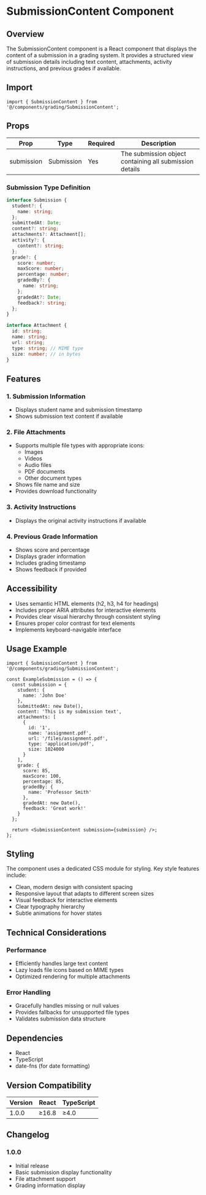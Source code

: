 # SubmissionContent Component

## Overview
The SubmissionContent component is a React component that displays the content of a submission in a grading system. It provides a structured view of submission details including text content, attachments, activity instructions, and previous grades if available.

## Import
```tsx
import { SubmissionContent } from '@/components/grading/SubmissionContent';
```

## Props

| Prop | Type | Required | Description |
|------|------|----------|-------------|
| submission | Submission | Yes | The submission object containing all submission details |

### Submission Type Definition
```typescript
interface Submission {
  student?: {
    name: string;
  };
  submittedAt: Date;
  content?: string;
  attachments?: Attachment[];
  activity?: {
    content?: string;
  };
  grade?: {
    score: number;
    maxScore: number;
    percentage: number;
    gradedBy?: {
      name: string;
    };
    gradedAt?: Date;
    feedback?: string;
  };
}

interface Attachment {
  id: string;
  name: string;
  url: string;
  type: string; // MIME type
  size: number; // in bytes
}
```

## Features

### 1. Submission Information
- Displays student name and submission timestamp
- Shows submission text content if available

### 2. File Attachments
- Supports multiple file types with appropriate icons:
  - Images
  - Videos
  - Audio files
  - PDF documents
  - Other document types
- Shows file name and size
- Provides download functionality

### 3. Activity Instructions
- Displays the original activity instructions if available

### 4. Previous Grade Information
- Shows score and percentage
- Displays grader information
- Includes grading timestamp
- Shows feedback if provided

## Accessibility

- Uses semantic HTML elements (h2, h3, h4 for headings)
- Includes proper ARIA attributes for interactive elements
- Provides clear visual hierarchy through consistent styling
- Ensures proper color contrast for text elements
- Implements keyboard-navigable interface

## Usage Example

```tsx
import { SubmissionContent } from '@/components/grading/SubmissionContent';

const ExampleSubmission = () => {
  const submission = {
    student: {
      name: 'John Doe'
    },
    submittedAt: new Date(),
    content: 'This is my submission text',
    attachments: [
      {
        id: '1',
        name: 'assignment.pdf',
        url: '/files/assignment.pdf',
        type: 'application/pdf',
        size: 1024000
      }
    ],
    grade: {
      score: 85,
      maxScore: 100,
      percentage: 85,
      gradedBy: {
        name: 'Professor Smith'
      },
      gradedAt: new Date(),
      feedback: 'Great work!'
    }
  };

  return <SubmissionContent submission={submission} />;
};
```

## Styling

The component uses a dedicated CSS module for styling. Key style features include:

- Clean, modern design with consistent spacing
- Responsive layout that adapts to different screen sizes
- Visual feedback for interactive elements
- Clear typography hierarchy
- Subtle animations for hover states

## Technical Considerations

### Performance
- Efficiently handles large text content
- Lazy loads file icons based on MIME types
- Optimized rendering for multiple attachments

### Error Handling
- Gracefully handles missing or null values
- Provides fallbacks for unsupported file types
- Validates submission data structure

## Dependencies

- React
- TypeScript
- date-fns (for date formatting)

## Version Compatibility

| Version | React | TypeScript |
|---------|-------|------------|
| 1.0.0   | ≥16.8 | ≥4.0      |

## Changelog

### 1.0.0
- Initial release
- Basic submission display functionality
- File attachment support
- Grading information display